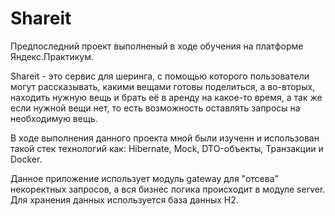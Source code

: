 # Shareit

Предпоследний проект выполненый в ходе обучения на платформе Яндекс.Практикум.

Shareit - это сервис для шеринга, с помощью которого пользователи могут рассказывать, какими
вещами готовы поделиться, а во-вторых,
находить нужную вещь и брать её в аренду на какое-то время, а так же если нужной вещи нет, то есть
возможность оставлять запросы на необходимую вещь.

В ходе выполнения данного проекта мной были изученн и использован такой стек технологий как:
Hibernate, Mock, DTO-объекты, Транзакции и Docker.

Данное приложение использует модуль gateway для "отсева" некоректных
запросов, а вся бизнес логика происходит в модуле server. Для хранения данных
используется база данных H2.


